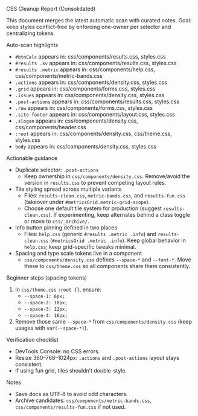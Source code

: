 CSS Cleanup Report (Consolidated)

This document merges the latest automatic scan with curated notes. Goal: keep styles conflict-free by enforcing one-owner per selector and centralizing tokens.

Auto-scan highlights
- `#btnCalc` appears in: css/components/results.css, styles.css
- `#results .kv` appears in: css/components/results.css, styles.css
- `#results .metric` appears in: css/components/help.css, css/components/metric-bands.css
- `.actions` appears in: css/components/density.css, styles.css
- `.grid` appears in: css/components/forms.css, styles.css
- `.issues` appears in: css/components/density.css, styles.css
- `.post-actions` appears in: css/components/results.css, styles.css
- `.row` appears in: css/components/forms.css, styles.css
- `.site-footer` appears in: css/components/layout.css, styles.css
- `.slogan` appears in: css/components/density.css, css/components/header.css
- `:root` appears in: css/components/density.css, css/theme.css, styles.css
- `body` appears in: css/components/density.css, styles.css

Actionable guidance
- Duplicate selector: `.post-actions`
  - Keep ownership in `css/components/density.css`. Remove/avoid the version in `results.css` to prevent competing layout rules.
- Tile styling spread across multiple variants
  - Files: `results-clean.css`, `metric-bands.css`, and `results-fun.css` (takeover under `#metricsGrid.metric-grid-scope`).
  - Choose one default tile system for production (suggest `results-clean.css`). If experimenting, keep alternates behind a class toggle or move to `css/_archive/`.
- Info button pinning defined in two places
  - Files: `help.css` (generic `#results .metric .info`) and `results-clean.css` (`#metricsGrid .metric .info`). Keep global behavior in `help.css`; keep grid-specific tweaks minimal.
- Spacing and type scale tokens live in a component
  - `css/components/density.css` defines `--space-*` and `--font-*`. Move these to `css/theme.css` so all components share them consistently.

Beginner steps (spacing tokens)
1) In `css/theme.css` `:root {}`, ensure:
   - `--space-1: 6px;`
   - `--space-2: 10px;`
   - `--space-3: 12px;`
   - `--space-4: 16px;`
2) Remove those same `--space-*` from `css/components/density.css` (keep usages with `var(--space-*)`).

Verification checklist
- DevTools Console: no CSS errors.
- Resize 360–768–1024px: `.actions` and `.post-actions` layout stays consistent.
- If using fun grid, tiles shouldn’t double-style.

Notes
- Save docs as UTF‑8 to avoid odd characters.
- Archive candidates: `css/components/metric-bands.css`, `css/components/results-fun.css` if not used.

